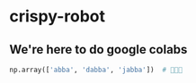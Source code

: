 # crispy-robot

## We're here to do google colabs

```python
np.array(['abba', 'dabba', 'jabba'])  # 🦾🤖🦿
```
